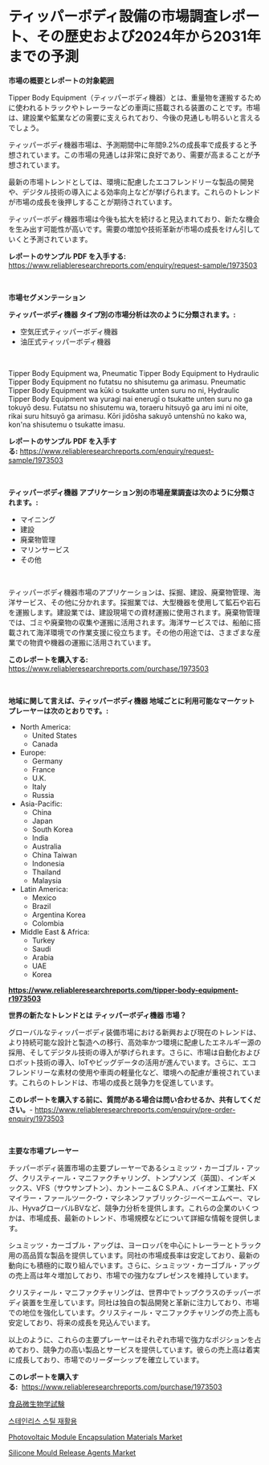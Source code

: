 <p><h1>ティッパーボディ設備の市場調査レポート、その歴史および2024年から2031年までの予測</h1></p><p><strong>市場の概要とレポートの対象範囲</strong></p>
<p><p>Tipper Body Equipment（ティッパーボディ機器）とは、重量物を運搬するために使われるトラックやトレーラーなどの車両に搭載される装置のことです。市場は、建設業や鉱業などの需要に支えられており、今後の見通しも明るいと言えるでしょう。</p><p>ティッパーボディ機器市場は、予測期間中に年間9.2%の成長率で成長すると予想されています。この市場の見通しは非常に良好であり、需要が高まることが予想されています。</p><p>最新の市場トレンドとしては、環境に配慮したエコフレンドリーな製品の開発や、デジタル技術の導入による効率向上などが挙げられます。これらのトレンドが市場の成長を後押しすることが期待されています。</p><p>ティッパーボディ機器市場は今後も拡大を続けると見込まれており、新たな機会を生み出す可能性が高いです。需要の増加や技術革新が市場の成長をけん引していくと予測されています。</p></p>
<p><strong>レポートのサンプル PDF を入手する:</strong> <a href="https://www.reliableresearchreports.com/enquiry/request-sample/1973503">https://www.reliableresearchreports.com/enquiry/request-sample/1973503</a></p>
<p>&nbsp;</p>
<p><strong>市場セグメンテーション</strong></p>
<p><strong>ティッパーボディ機器 タイプ別の市場分析は次のように分類されます。:</strong></p>
<p><ul><li>空気圧式ティッパーボディ機器</li><li>油圧式ティッパーボディ機器</li></ul></p>
<p>&nbsp;</p>
<p><p>Tipper Body Equipment wa, Pneumatic Tipper Body Equipment to Hydraulic Tipper Body Equipment no futatsu no shisutemu ga arimasu. Pneumatic Tipper Body Equipment wa kūki o tsukatte unten suru no ni, Hydraulic Tipper Body Equipment wa yuragi nai enerugī o tsukatte unten suru no ga tokuyō desu. Futatsu no shisutemu wa, toraeru hitsuyō ga aru imi ni oite, rikai suru hitsuyō ga arimasu. Kōri jidōsha sakuyō untenshū no kako wa, kon'na shisutemu o tsukatte imasu.</p></p>
<p><strong>レポートのサンプル PDF を入手する:</strong>&nbsp;<a href="https://www.reliableresearchreports.com/enquiry/request-sample/1973503">https://www.reliableresearchreports.com/enquiry/request-sample/1973503</a></p>
<p>&nbsp;</p>
<p><strong> ティッパーボディ機器 アプリケーション別の市場産業調査は次のように分類されます。:</strong></p>
<p><ul><li>マイニング</li><li>建設</li><li>廃棄物管理</li><li>マリンサービス</li><li>その他</li></ul></p>
<p>&nbsp;</p>
<p><p>ティッパーボディ機器市場のアプリケーションは、採掘、建設、廃棄物管理、海洋サービス、その他に分かれます。採掘業では、大型機器を使用して鉱石や岩石を運搬します。建設業では、建設現場での資材運搬に使用されます。廃棄物管理では、ゴミや廃棄物の収集や運搬に活用されます。海洋サービスでは、船舶に搭載されて海洋環境での作業支援に役立ちます。その他の用途では、さまざまな産業での物資や機器の運搬に活用されています。</p></p>
<p><strong>このレポートを購入する:</strong>&nbsp; <a href="https://www.reliableresearchreports.com/purchase/1973503">https://www.reliableresearchreports.com/purchase/1973503</a></p>
<p>&nbsp;</p>
<p><strong>地域に関して言えば、ティッパーボディ機器 地域ごとに利用可能なマーケットプレーヤーは次のとおりです。:</strong></p>
<p><ul>
    <li>
        North America:
        <ul>
            <li>United States</li>
            <li>Canada</li>
        </ul>
    </li>
    <li>
        Europe:
        <ul>
            <li>Germany</li>
            <li>France</li>
            <li>U.K.</li>
            <li>Italy</li>
            <li>Russia</li>
        </ul>
    </li>
    <li>
        Asia-Pacific:
        <ul>
            <li>China</li>
            <li>Japan</li>
            <li>South Korea</li>
            <li>India</li>
            <li>Australia</li>
            <li>China Taiwan</li>
            <li>Indonesia</li>
            <li>Thailand</li>
            <li>Malaysia</li>
        </ul>
    </li>
    <li>
        Latin America:
        <ul>
            <li>Mexico</li>
            <li>Brazil</li>
            <li>Argentina Korea</li>
            <li>Colombia</li>
        </ul>
    </li>
    <li>
        Middle East & Africa:
        <ul>
            <li>Turkey</li>
            <li>Saudi</li>
            <li>Arabia</li>
            <li>UAE</li>
            <li>Korea</li>
        </ul>
    </li>
    </ul></p>
<p><strong><a href="https://www.reliableresearchreports.com/tipper-body-equipment-r1973503">https://www.reliableresearchreports.com/tipper-body-equipment-r1973503</a></strong>&nbsp;</p>
<p><strong>世界の新たなトレンドとは ティッパーボディ機器 市場？</strong></p>
<p><p>グローバルなティッパーボディ装備市場における新興および現在のトレンドは、より持続可能な設計と製造への移行、高効率かつ環境に配慮したエネルギー源の採用、そしてデジタル技術の導入が挙げられます。さらに、市場は自動化およびロボット技術の導入、IoTやビッグデータの活用が進んでいます。さらに、エコフレンドリーな素材の使用や車両の軽量化など、環境への配慮が重視されています。これらのトレンドは、市場の成長と競争力を促進しています。</p></p>
<p><strong>このレポートを購入する前に、質問がある場合は問い合わせるか、共有してください。</strong>- <a href="https://www.reliableresearchreports.com/enquiry/pre-order-enquiry/1973503">https://www.reliableresearchreports.com/enquiry/pre-order-enquiry/1973503</a></p>
<p>&nbsp;</p>
<p><strong>主要な市場プレーヤー</strong></p>
<p><p>チッパーボディ装置市場の主要プレーヤーであるシュミッツ・カーゴブル・アッグ、クリスティール・マニファクチャリング、トンプソンズ（英国）、インギメックス、VFS（サウサンプトン）、カントーニ＆C S.P.A.、バイオン工業社、FXマイラー・ファールツーク-ウ・マシネンファブリック-ジーベーエムベー、マレル、HyvaグローバルBVなど、競争力分析を提供します。これらの企業のいくつかは、市場成長、最新のトレンド、市場規模などについて詳細な情報を提供します。</p><p>シュミッツ・カーゴブル・アッグは、ヨーロッパを中心にトレーラーとトラック用の高品質な製品を提供しています。同社の市場成長率は安定しており、最新の動向にも積極的に取り組んでいます。さらに、シュミッツ・カーゴブル・アッグの売上高は年々増加しており、市場での強力なプレゼンスを維持しています。</p><p>クリスティール・マニファクチャリングは、世界中でトップクラスのチッパーボディ装置を生産しています。同社は独自の製品開発と革新に注力しており、市場での地位を強化しています。クリスティール・マニファクチャリングの売上高も安定しており、将来の成長を見込んでいます。</p><p>以上のように、これらの主要プレーヤーはそれぞれ市場で強力なポジションを占めており、競争力の高い製品とサービスを提供しています。彼らの売上高は着実に成長しており、市場でのリーダーシップを確立しています。</p></p>
<p><strong>このレポートを購入する:</strong>&nbsp;&nbsp;<a href="https://www.reliableresearchreports.com/purchase/1973503">https://www.reliableresearchreports.com/purchase/1973503</a></p>
<p><p><a href="https://github.com/JacksonWiza1924/Market-Research-Report-List-1/blob/main/385212727047.md">食品微生物学試験</a></p><p><a href="https://github.com/RichardLueilwitz787/Market-Research-Report-List-1/blob/main/268413824967.md">스테인리스 스틸 재활용</a></p><p><a href="https://www.linkedin.com/pulse/photovoltaic-module-encapsulation-materials-market-research-ej0bc?trackingId=bityIAgnSJLniJKq6R5Z2Q%3D%3D">Photovoltaic Module Encapsulation Materials Market</a></p><p><a href="https://www.linkedin.com/pulse/silicone-mould-release-agents-market-growth-trends-covid-19-impact-gd35e?trackingId=XvnGKkNhMkLBfgfYTX7oiw%3D%3D">Silicone Mould Release Agents Market</a></p></p>